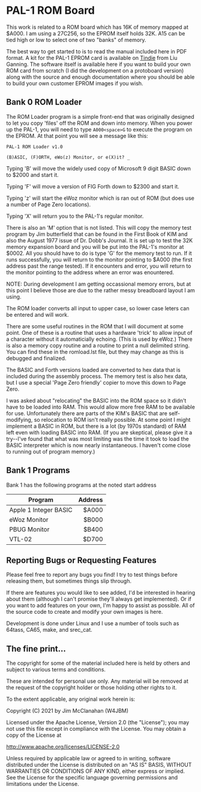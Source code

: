 
# PAL-1 ROM Board

This work is related to a ROM board which has 16K of memory mapped at $A000. I am using a 27C256, so the EPROM itself holds 32K. A15 can be tied high or low to select one of two "banks" of memory.

The best way to get started to is to read the manual included here in PDF format. A kit for the PAL-1 EPROM card is available on [Tindie](http://www.tindie.com/products/tkoak/pal-1-rom-expansion-kit/) from Liu Ganning. The software itself is available here if you want to build your own ROM card from scratch (I did the development on a protoboard version) along with the source and enough documentation where you should be able to build your own customer EPROM images if you wish.


## Bank 0 ROM Loader


The ROM Loader program is a simple front-end that was originally designed to let you copy 'files' off the ROM and down into memory. When you power up the PAL-1, you will need to type `A000<space>G` to execute the program on the EPROM. At that point you will see a message like this:

```
PAL-1 ROM Loader v1.0

(B)ASIC, (F)ORTH, eWo(z) Monitor, or e(X)it? _
```

Typing 'B' will move the widely used copy of Microsoft 9 digit BASIC down to $2000 and start it.

Typing 'F' will move a version of FIG Forth down to $2300 and start it.

Typing 'z' will start the eWoz monitor which is ran out of ROM (but does use a number of Page Zero locations).

Typing 'X' will return you to the PAL-1's regular monitor.

There is also an 'M' option that is not listed. This will copy the memory test program by Jim butterfield that can be found in the First Book of KIM and also the August 1977 issue of Dr. Dobb's Journal. It is set up to test the 32K memory expansion board and you will be put into the PAL-1's monitor at $0002. All you should have to do is type 'G' for the memory test to run. If it runs successfully, you will return to the monitor pointing to $A000 (the first address past the range tested). If it encounters and error, you will return to the monitor pointing to the address where an error was enountered.

NOTE: During development I am getting occassional memory errors, but at this point I believe those are due to the rather messy breadboard layout I am using.

The ROM loader converts all input to upper case, so lower case leters can be entered and will work.

There are some useful routines in the ROM that I will document at some point. One of these is a routine that uses a hardware 'trick' to allow input of a character without it automaticially echoing. (This is used by eWoz.) There is also a memory copy routine and a routine to print a null delimited string. You can find these in the romload.lst file, but they may change as this is debugged and finalized.

The BASIC and Forth versions loaded are converted to hex data that is included during the assembly process. The memory test is also hex data, but I use a special 'Page Zero friendly' copier to move this down to Page Zero.

I was asked about "relocating" the BASIC into the ROM space so it didn't have to be loaded into RAM. This would allow more free RAM to be available for use. Unfortunately there are parts of the KIM's BASIC that are self-modifying, so relocation to ROM isn't really possible. At some point I might implement a BASIC in ROM, but there is a lot (by 1970s standard) of RAM left even with loading BASIC into RAM. (If you are skeptical, please give it a try--I've found that what was most limiting was the time it took to load the BASIC interpreter which is now nearly instantaneous. I haven't come close to running out of program memory.)


## Bank 1 Programs
  
Bank 1 has the following programs at the noted start address

Program | Address
---|--:
Apple 1 Integer BASIC | $A000
eWoz Monitor | $B000
PBUG Monitor | $B400
VTL-02 | $D700


## Reporting Bugs or Requesting Features

Please feel free to report any bugs you find! I try to test things before releasing them, but sometimes things slip through.

If there are features you would like to see added, I'd be interested in hearing about them (although I can't promise they'll always get implemented). Or if you want to add features on your own, I'm happy to assist as possible. All of the source code to create and modify your own images is here.

Development is done under Linux and I use a number of tools such as 64tass, CA65, make, and srec_cat.


## The fine print...

The copyright for some of the material included here is held by others and subject to various terms and conditions.

These are intended for personal use only. Any material will be removed at the request of the copyright holder or those holding other rights to it.

To the extent applicable, any original work herein is:

Copyright (C) 2021 by Jim McClanahan (W4JBM)

Licensed under the Apache License, Version 2.0 (the "License");
you may not use this file except in compliance with the License.
You may obtain a copy of the License at

http://www.apache.org/licenses/LICENSE-2.0

Unless required by applicable law or agreed to in writing, software
distributed under the License is distributed on an "AS IS" BASIS,
WITHOUT WARRANTIES OR CONDITIONS OF ANY KIND, either express or implied.
See the License for the specific language governing permissions and
limitations under the License.
